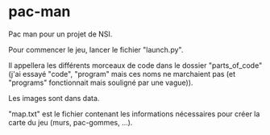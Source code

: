 # pac-man
Pac man pour un projet de NSI.

Pour commencer le jeu, lancer le fichier "launch.py".

Il appellera les différents morceaux de code dans le dossier "parts_of_code" (j'ai essayé "code", "program" mais ces noms ne marchaient pas (et "programs" fonctionnait mais souligné par une vague)).

Les images sont dans data.

"map.txt" est le fichier contenant les informations nécessaires pour créer la carte du jeu (murs, pac-gommes, ...).
